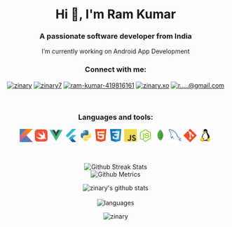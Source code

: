 <h1 align="center">Hi 👋, I'm Ram Kumar</h1>
<h3 align="center">A passionate software developer from India</h3>
<p  align="center">
 I’m currently working on Android App Development

</p>
<h3 align="center">Connect with me:</h3>
<p align="center">
<a href="https://t.me/zinary" target="blank">
<img align="center" src="https://camo.githubusercontent.com/f4b401dd7cd9b7840fd31acafd49e151a80e4c9600bf219934461b96dd98e013/68747470733a2f2f6564656e742e6769746875622e696f2f537570657254696e7949636f6e732f696d616765732f7376672f74656c656772616d2e737667" alt="zinary" height="30" width="40" /></a>
<a href="https://twitter.com/zinary7" target="blank"><img align="center" src="https://camo.githubusercontent.com/35b0b8bfbd8840f35607fb56ad0a139047fd5d6e09ceb060c5c6f0a5abd1044c/68747470733a2f2f6564656e742e6769746875622e696f2f537570657254696e7949636f6e732f696d616765732f7376672f747769747465722e737667" alt="zinary7" height="30" width="40" /></a>
<a href="https://linkedin.com/in/ram-kumar-419816161" target="blank"><img align="center" src="https://camo.githubusercontent.com/c8a9c5b414cd812ad6a97a46c29af67239ddaeae08c41724ff7d945fb4c047e5/68747470733a2f2f6564656e742e6769746875622e696f2f537570657254696e7949636f6e732f696d616765732f7376672f6c696e6b6564696e2e737667" alt="ram-kumar-419816161" height="30" width="40" /></a>
<a href="https://instagram.com/zinary.xo" target="blank"><img align="center" src="https://camo.githubusercontent.com/c9dacf0f25a1489fdbc6c0d2b41cda58b77fa210a13a886d6f99e027adfbd358/68747470733a2f2f6564656e742e6769746875622e696f2f537570657254696e7949636f6e732f696d616765732f7376672f696e7374616772616d2e737667" alt="zinary.xo" height="30" width="40" /></a>
<a href="https://mailhide.io/e/mNwyVMy0" onclick="popup=window.open('https://mailhide.io/e/mNwyVMy0','mailhidepopup','width=580,height=635'); return false;" target="blank"><img align="center" src="https://camo.githubusercontent.com/4a3dd8d10a27c272fd04b2ce8ed1a130606f95ea6a76b5e19ce8b642faa18c27/68747470733a2f2f6564656e742e6769746875622e696f2f537570657254696e7949636f6e732f696d616765732f7376672f676d61696c2e737667" alt="r.....@gmail.com" height="30" width="40" /></a>
</p>


 <br>
<h3 align="center">Languages and tools:</h3>
<p align="center">
<img src=https://raw.githubusercontent.com/devicons/devicon/master/icons/kotlin/kotlin-original.svg alt=kotlin width="30" height="30"/>
<img src=https://raw.githubusercontent.com/devicons/devicon/master/icons/swift/swift-original.svg alt=python width="30" height="30"/>
<img src=https://raw.githubusercontent.com/devicons/devicon/master/icons/vuejs/vuejs-original.svg alt=python width="30" height="30"/>
<img src=https://raw.githubusercontent.com/devicons/devicon/master/icons/flutter/flutter-original.svg alt=python width="30" height="30"/>
<img src=https://raw.githubusercontent.com/devicons/devicon/master/icons/python/python-original.svg alt=python width="30" height="30"/>
<img src=https://raw.githubusercontent.com/devicons/devicon/master/icons/html5/html5-original.svg alt=html5 width="30" height="30"/>
<img src=https://raw.githubusercontent.com/devicons/devicon/master/icons/css3/css3-original.svg alt=css3 width="30" height="30"/>
<img src=https://raw.githubusercontent.com/devicons/devicon/master/icons/javascript/javascript-original.svg alt=javascript width="30" height="30"/>
<img src=https://raw.githubusercontent.com/devicons/devicon/master/icons/nodejs/nodejs-original.svg alt=nodejs width="30" height="30"/>
<img src=https://raw.githubusercontent.com/devicons/devicon/master/icons/mongodb/mongodb-original.svg alt=mongodb width="30" height="30"/>
<img src=https://raw.githubusercontent.com/devicons/devicon/master/icons/mysql/mysql-original.svg alt=express width="30" height="30"/>
<img src=https://raw.githubusercontent.com/devicons/devicon/master/icons/git/git-original.svg alt=git width="30" height="30"/>
<img src=https://raw.githubusercontent.com/devicons/devicon/master/icons/linux/linux-original.svg alt=linux width="30" height="30"/>
</p>

<br>

<p align="center">


  
 <img width="500" src="https://github-readme-streak-stats.herokuapp.com/?user=zinary" alt="Github Streak Stats">
 <br>
 <img width="500" src="https://metrics.lecoq.io/zinary" alt="Github Metrics">
  
 <br>
<p align="center">
  <img width="500" alt="zinary's github stats" src="https://github-readme-stats.vercel.app/api?username=zinary&&show_icons=true&title_color=ffffff&icon_color=bb2acf&text_color=daf7dc&bg_color=151515" ><br><br>
  <img width="500" alt="languages" src="https://github-readme-stats.vercel.app/api/top-langs/?username=zinary&layout=compact&theme=tokyonight&langs_count=10">
 </p>

<p> 
<p align="center"> <img src="https://komarev.com/ghpvc/?username=zinary" alt="zinary"/> </p>  
 
 
</p>
